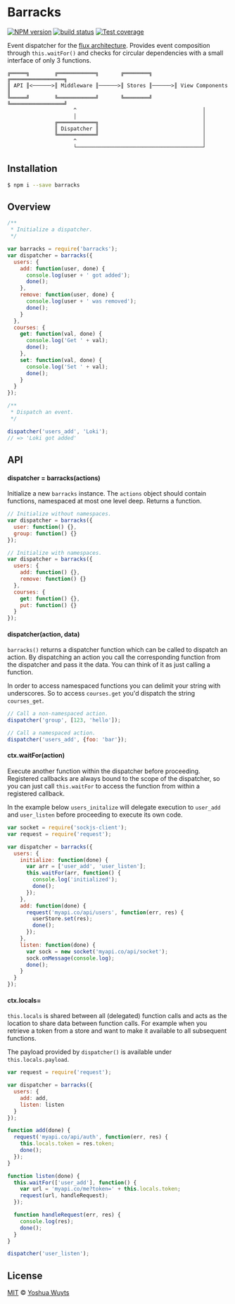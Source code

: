 # Barracks
[![NPM version][npm-image]][npm-url]
[![build status][travis-image]][travis-url]
[![Test coverage][coveralls-image]][coveralls-url]

Event dispatcher for the [flux architecture][flux]. Provides event composition
through `this.waitFor()` and checks for circular dependencies with a small
interface of only 3 functions.

```
╔═════╗        ╔════════════╗       ╔════════╗       ╔═════════════════╗
║ API ║<──────>║ Middleware ║──────>║ Stores ║──────>║ View Components ║
╚═════╝        ╚════════════╝       ╚════════╝       ╚═════════════════╝
                     ^                                        │
                     │                                        │
               ╔════════════╗                                 │
               ║ Dispatcher ║                                 │
               ╚════════════╝                                 │
                     ^                                        │
                     └────────────────────────────────────────┘
```

## Installation
```bash
$ npm i --save barracks
```

## Overview
````js
/**
 * Initialize a dispatcher.
 */

var barracks = require('barracks');
var dispatcher = barracks({
  users: {
    add: function(user, done) {
      console.log(user + ' got added');
      done();
    },
    remove: function(user, done) {
      console.log(user + ' was removed');
      done();
    }
  },
  courses: {
    get: function(val, done) {
      console.log('Get ' + val);
      done();
    },
    set: function(val, done) {
      console.log('Set ' + val);
      done();
    }
  }
});

/**
 * Dispatch an event.
 */

dispatcher('users_add', 'Loki');
// => 'Loki got added'
````

## API
#### dispatcher = barracks(actions)
Initialize a new `barracks` instance. The `actions` object should contain
functions, namespaced at most one level deep. Returns a function.
```js
// Initialize without namespaces.
var dispatcher = barracks({
  user: function() {},
  group: function() {}
});

// Initialize with namespaces.
var dispatcher = barracks({
  users: {
    add: function() {},
    remove: function() {}
  },
  courses: {
    get: function() {},
    put: function() {}
  }
});
```

#### dispatcher(action, data)
`barracks()` returns a dispatcher function which can be called to dispatch an
action. By dispatching an action you call the corresponding function from
the dispatcher and pass it the data. You can think of it as just calling a
function.

In order to access namespaced functions you can delimit your string with
underscores. So to access `courses.get` you'd dispatch the string `courses_get`.
````js
// Call a non-namespaced action.
dispatcher('group', [123, 'hello']);

// Call a namespaced action.
dispatcher('users_add', {foo: 'bar'});
````

#### ctx.waitFor(action)
Execute another function within the dispatcher before proceeding. Registered
callbacks are always bound to the scope of the dispatcher, so you can just
call `this.waitFor` to access the function from within a registered callback.

In the example below `users_initalize` will delegate execution to `user_add` and
`user_listen` before proceeding to execute its own code.
```js
var socket = require('sockjs-client');
var request = require('request');

var dispatcher = barracks({
  users: {
    initialize: function(done) {
      var arr = ['user_add', 'user_listen'];
      this.waitFor(arr, function() {
        console.log('initialized');
        done();
      });
    },
    add: function(done) {
      request('myapi.co/api/users', function(err, res) {
        userStore.set(res);
        done();
      });
    },
    listen: function(done) {
      var sock = new socket('myapi.co/api/socket');
      sock.onMessage(console.log);
      done();
    }
  }
});
```

#### ctx.locals=
`this.locals` is shared between all (delegated) function calls and acts as the
location to share data between function calls. For example when you retrieve
a token from a store and want to make it available to all subsequent functions.

The payload provided by `dispatcher()` is available under `this.locals.payload`.
```js
var request = require('request');

var dispatcher = barracks({
  users: {
    add: add,
    listen: listen
  }
});

function add(done) {
  request('myapi.co/api/auth', function(err, res) {
    this.locals.token = res.token;
    done();
  });
}

function listen(done) {
  this.waitFor(['user_add'], function() {
    var url = 'myapi.co/me?token=' + this.locals.token;
    request(url, handleRequest);
  });

  function handleRequest(err, res) {
    console.log(res);
    done();
  }
}

dispatcher('user_listen');
```

## License
[MIT](https://tldrlegal.com/license/mit-license) © [Yoshua Wuyts](yoshuawuyts.com)

[npm-image]: https://img.shields.io/npm/v/barracks.svg?style=flat-square
[npm-url]: https://npmjs.org/package/barracks
[travis-image]: https://img.shields.io/travis/yoshuawuyts/barracks.svg?style=flat-square
[travis-url]: https://travis-ci.org/yoshuawuyts/barracks
[coveralls-image]: https://img.shields.io/coveralls/yoshuawuyts/barracks.svg?style=flat-square
[coveralls-url]: https://coveralls.io/r/yoshuawuyts/barracks?branch=master

[flux]: http://facebook.github.io/react/blog/2014/05/06/flux.html
[browserify]: https://github.com/substack/node-browserify
